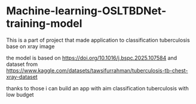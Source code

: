 # Machine-learning-OSLTBDNet-training-model
This is a part of project that made application to classification tuberculosis base on xray image

the model is based on https://doi.org/10.1016/j.bspc.2025.107584 
and dataset from https://www.kaggle.com/datasets/tawsifurrahman/tuberculosis-tb-chest-xray-dataset

thanks to those i can build an app with aim classification tuberculosis with low budget
